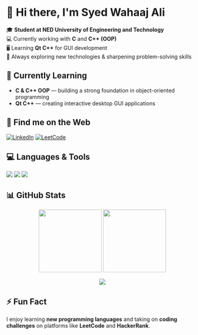 # 👋 Hi there, I'm **Syed Wahaaj Ali**

🎓 **Student at NED University of Engineering and Technology**  
💻 Currently working with **C** and **C++ (OOP)**  
🖥 Learning **Qt C++** for GUI development  
🚀 Always exploring new technologies & sharpening problem-solving skills



## 🌱 Currently Learning
- **C & C++ OOP** — building a strong foundation in object-oriented programming
- **Qt C++** — creating interactive desktop GUI applications


## 📍 Find me on the Web
[![LinkedIn](https://img.shields.io/badge/LinkedIn-%230A66C2?style=for-the-badge&logo=linkedin&logoColor=white)](https://www.linkedin.com/in/syedwahaajali28/) [![LeetCode](https://img.shields.io/badge/LeetCode-%23FFA116?style=for-the-badge&logo=leetcode&logoColor=black)](https://leetcode.com/u/Syed_Wahaaj_Ali/)


## 💻 Languages & Tools
<p>
  <img src="https://img.shields.io/badge/C-A8B9CC?style=for-the-badge&logo=c&logoColor=white" />
  <img src="https://img.shields.io/badge/C++-00599C?style=for-the-badge&logo=c%2B%2B&logoColor=white" />
  <img src="https://img.shields.io/badge/Qt-41CD52?style=for-the-badge&logo=qt&logoColor=white" />
</p>



## 📊 GitHub Stats
<p align="center">
  <img src="https://github-readme-stats.vercel.app/api?username=Syed-Wahaaj-Ali&show_icons=true&theme=tokyonight" height="165" />
  <img src="https://github-readme-streak-stats.herokuapp.com/?user=Syed-Wahaaj-Ali&theme=tokyonight" height="165" />
</p>

<p align="center">
  <img src="https://github-readme-stats.vercel.app/api/top-langs/?username=Syed-Wahaaj-Ali&layout=compact&theme=tokyonight" />
</p>


## ⚡ Fun Fact
I enjoy learning **new programming languages** and taking on **coding challenges** on platforms like **LeetCode** and **HackerRank**.
